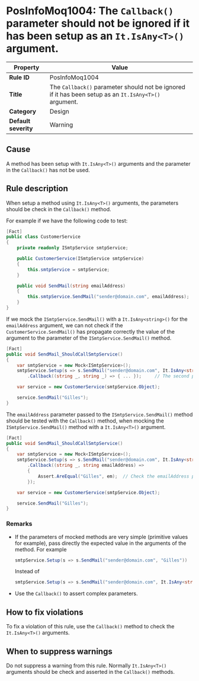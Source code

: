 # PosInfoMoq1004: The `Callback()` parameter should not be ignored if it has been setup as an `It.IsAny<T>()` argument.

| Property                            | Value                                                                                                |
|-------------------------------------|------------------------------------------------------------------------------------------------------|
| **Rule ID**                         | PosInfoMoq1004                                                                                       |
| **Title**                           | The `Callback()` parameter should not be ignored if it has been setup as an `It.IsAny<T>()` argument. |
| **Category**                        | Design																                                 |
| **Default severity**				  | Warning																                                 |

## Cause

A method has been setup with `It.IsAny<T>()` arguments and the parameter in the `Callback()` has not be used.

## Rule description

When setup a method using `It.IsAny<T>()` arguments, the parameters should be check in the `Callback()` method.

For example if we have the following code to test:

```csharp
[Fact]
public class CustomerService
{
	private readonly ISmtpService smtpService;

	public CustomerService(ISmtpService smtpService)
	{
		this.smtpService = smtpService;
	}

	public void SendMail(string emailAddress)
	{
		this.smtpService.SendMail("sender@domain.com", emailAddress);
	}
}
```

If we mock the `ISmtpService.SendMail()` with a `It.IsAny<string>()` for the `emailAddress` argument,
we can not check if the `CustomerService.SendMail()` has propagate correctly the value of the argument to the
parameter of the `ISmtpService.SendMail()` method.

```csharp
[Fact]
public void SendMail_ShouldCallSmtpService()
{
	var smtpService = new Mock<ISmtpService>();
	smtpService.Setup(s => s.SendMail("sender@domain.com", It.IsAny<string>()))
		.Callback((string _, string _) => { ... });		// The second parameter (emailAddress) should not be ignored and should be tested. 

	var service = new CustomerService(smtpService.Object);

	service.SendMail("Gilles");
}
```

The `emailAddress` parameter passed to the `ISmtpService.SendMail()` method should be tested
with the `Callback()` method, when mocking the `ISmtpService.SendMail()` method with a `It.IsAny<T>()` argument.

```csharp
[Fact]
public void SendMail_ShouldCallSmtpService()
{
	var smtpService = new Mock<ISmtpService>();
	smtpService.Setup(s => s.SendMail("sender@domain.com", It.IsAny<string>()))		// With It.IsAny() we should test the arguments if correctly propagated in the Callback() method.
		.Callback((string _, string emailAddress) =>
		{
			Assert.AreEqual("Gilles", em);	// Check the emailAddress parameter.
		});

	var service = new CustomerService(smtpService.Object);

	service.SendMail("Gilles");
}
```

### Remarks
- If the parameters of mocked methods are very simple (primitive values for example), pass directly the expected value in the arguments of the method. For example
  ```csharp
  smtpService.Setup(s => s.SendMail("sender@domain.com", "Gilles"))
  ```
  Instead of
  ```csharp
  smtpService.Setup(s => s.SendMail("sender@domain.com", It.IsAny<string>()))
  ```
- Use the `Callback()` to assert complex parameters.

## How to fix violations

To fix a violation of this rule, use the `Callback()` method to check the `It.IsAny<T>()` arguments.

## When to suppress warnings

Do not suppress a warning from this rule. Normally `It.IsAny<T>()` arguments should be check and asserted in the `Callback()` methods.